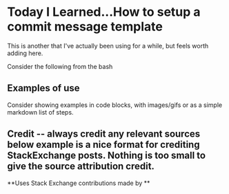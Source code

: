 # Today I Learned...How to setup a commit message template

This is another that I've actually been using for a while, but feels worth adding here.



Consider the following from the bash

## Examples of use

Consider showing examples in code blocks, with images/gifs or as a simple markdown list of steps.



## Credit -- always credit any relevant sources below example is a nice format for crediting StackExchange posts. **Nothing is too small to give the source attribution credit.**

**Uses Stack Exchange contributions made by [<nameHere>](<sourceHere>) **
